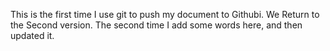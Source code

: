 This is the first time I use git to push my document to Githubi.
We Return to the Second version. 
The second time I add some words here, and then updated it.
